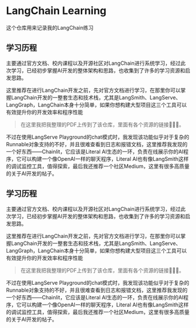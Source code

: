 # LangChain Learning

这个仓库用来记录我的LangChain练习

## 学习历程

主要通过官方文档、校内课程以及开源社区对LangChain进行系统学习，经过此次学习，已经初步掌握AI开发的整体架构和思路，也收集到了许多的学习资源和启发思路。

这里推荐在进行LangChain开发之前，先对官方文档进行学习，在那里你可以掌握LangChain开发的一整套生态和技术栈，尤其是LangSmith、LangServe、LangGraph，LangChain本身十分简单，如果你想构建大型项目这三个工具可以有效提升你的开发效率和程序性能

> 在这里我把我整理的PDF上传到了该仓库，里面有各个资源的链接🥰🥰🥰。

不过在使用LangServe Playground的chat模式时，我发现该功能似乎对于复杂的Runnable对象支持的不好，并且很难查看到日志和报错文档，这里推荐我发现的一个好东西——Chainlit，它应该是Literal AI生态的一环，负责在线展示你的AI程序，它可以构建一个像OpenAI一样的聊天程序，Literal AI也有像LangSmith这样的调试监控工具，值得探索，最后我还推荐一个社区Medium，这里有很多高质量的关于AI开发的帖子。


## 学习历程

主要通过官方文档、校内课程以及开源社区对LangChain进行系统学习，经过此次学习，已经初步掌握AI开发的整体架构和思路，也收集到了许多的学习资源和启发思路。

这里推荐在进行LangChain开发之前，先对官方文档进行学习，在那里你可以掌握LangChain开发的一整套生态和技术栈，尤其是LangSmith、LangServe、LangGraph，LangChain本身十分简单，如果你想构建大型项目这三个工具可以有效提升你的开发效率和程序性能

> 在这里我把我整理的PDF上传到了该仓库，里面有各个资源的链接🥰🥰🥰。

不过在使用LangServe Playground的chat模式时，我发现该功能似乎对于复杂的Runnable对象支持的不好，并且很难查看到日志和报错文档，这里推荐我发现的一个好东西——Chainlit，它应该是Literal AI生态的一环，负责在线展示你的AI程序，它可以构建一个像OpenAI一样的聊天程序，Literal AI也有像LangSmith这样的调试监控工具，值得探索，最后我还推荐一个社区Medium，这里有很多高质量的关于AI开发的帖子。